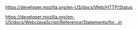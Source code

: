 https://developer.mozilla.org/en-US/docs/Web/HTTP/Status

https://developer.mozilla.org/en-US/docs/Web/JavaScript/Reference/Statements/for...in
